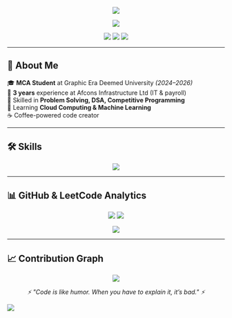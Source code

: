 <!-- Animated Gradient Banner -->
<p align="center">
  <img src="https://capsule-render.vercel.app/api?type=waving&color=0:36BCF7,100:6C63FF&height=200&section=header&text=Hey%20there!%20I'm%20Sumit%20Singh&fontSize=40&fontColor=ffffff&animation=fadeIn&fontAlignY=35" />
</p>

<!-- Typing Effect -->
<p align="center">
  <img src="https://readme-typing-svg.herokuapp.com?size=22&color=36BCF7&center=true&vCenter=true&width=800&lines=MCA+Student;Problem+Solver;Cloud+and+Machine+Learning+Enthusiast;Passionate+About+DSA+and+Competitive+Programming;Always+Learning+Something+New" />
</p>

<!-- Social Links -->
<p align="center">
  <a href="mailto:negisumit308@gmail.com"><img src="https://img.shields.io/badge/Email-D14836?style=for-the-badge&logo=gmail&logoColor=white" /></a>
  <a href="https://linkedin.com/in/sumitnegi"><img src="https://img.shields.io/badge/LinkedIn-0077b5?style=for-the-badge&logo=linkedin&logoColor=white" /></a>
  <a href="https://github.com/sumitnegii"><img src="https://img.shields.io/badge/GitHub-000000?style=for-the-badge&logo=github&logoColor=white" /></a>
</p>

---

## 🚀 About Me
🎓 **MCA Student** at Graphic Era Deemed University *(2024–2026)*  
💼 **3 years** experience at Afcons Infrastructure Ltd (IT & payroll)  
🧠 Skilled in **Problem Solving, DSA, Competitive Programming**  
🌱 Learning **Cloud Computing & Machine Learning**  
☕ Coffee-powered code creator  

---

## 🛠 Skills
<p align="center">
  <img src="https://skillicons.dev/icons?i=cpp,python,java,mysql,firebase,aws,gcp,docker,git" />
</p>

---

## 📊 GitHub & LeetCode Analytics
<p align="center">
  <img src="https://github-readme-stats.vercel.app/api?username=sumitnegii&show_icons=true&theme=react" />
  <img src="https://github-readme-streak-stats.herokuapp.com/?user=sumitnegii&theme=react" />
</p>

<p align="center">
  <img src="https://leetcard.jacoblin.cool/sumit_negi02?theme=light&font=Roboto&ext=contest" />
</p>

---

## 📈 Contribution Graph
<p align="center">
  <img src="https://github-readme-activity-graph.vercel.app/graph?username=sumitnegii&theme=react-dark&bg_color=20232a&hide_border=true" />
</p>

<!-- Footer Wave -->
<p align="center">
  <p align="center">
  <i>⚡ "Code is like humor. When you have to explain it, it’s bad." ⚡</i>
</p>
  <img src="https://capsule-render.vercel.app/api?type=waving&color=0:36BCF7,100:6C63FF&height=150&section=footer" />
</p>
